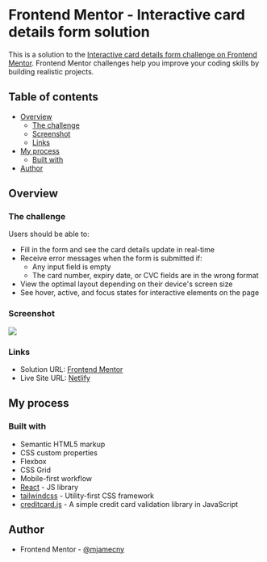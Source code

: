 # Frontend Mentor - Interactive card details form solution

This is a solution to the [Interactive card details form challenge on Frontend Mentor](https://www.frontendmentor.io/challenges/interactive-card-details-form-XpS8cKZDWw). Frontend Mentor challenges help you improve your coding skills by building realistic projects.

## Table of contents

- [Overview](#overview)
  - [The challenge](#the-challenge)
  - [Screenshot](#screenshot)
  - [Links](#links)
- [My process](#my-process)
  - [Built with](#built-with)
- [Author](#author)

## Overview

### The challenge

Users should be able to:

- Fill in the form and see the card details update in real-time
- Receive error messages when the form is submitted if:
  - Any input field is empty
  - The card number, expiry date, or CVC fields are in the wrong format
- View the optimal layout depending on their device's screen size
- See hover, active, and focus states for interactive elements on the page

### Screenshot

![](https://i.imgur.com/GzJzMtM.png)

### Links

- Solution URL: [Frontend Mentor](https://www.frontendmentor.io/solutions/interactive-card-details-form-with-tailwindcss-AhfEZ2pi10)
- Live Site URL: [Netlify](https://fm-challenge-interactive-card-details.netlify.app/)

## My process

### Built with

- Semantic HTML5 markup
- CSS custom properties
- Flexbox
- CSS Grid
- Mobile-first workflow
- [React](https://reactjs.org/) - JS library
- [tailwindcss](https://tailwindcss.com/) - Utility-first CSS framework
- [creditcard.js](https://contaazul.github.io/creditcard.js/) - A simple credit card validation library in JavaScript

## Author

- Frontend Mentor - [@mjamecny](https://www.frontendmentor.io/profile/mjamecny)
